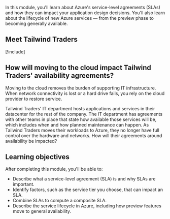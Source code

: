 In this module, you'll learn about Azure's service-level agreements (SLAs) and how they can impact your application design decisions. You'll also learn about the lifecycle of new Azure services &mdash; from the preview phase to becoming generally available.

## Meet Tailwind Traders

[!include[](../../shared/tailwind-traders-overview.md)]

## How will moving to the cloud impact Tailwind Traders' availability agreements?

Moving to the cloud removes the burden of supporting IT infrastructure. When network connectivity is lost or a hard drive fails, you rely on the cloud provider to restore service.

Tailwind Traders' IT department hosts applications and services in their datacenter for the rest of the company. The IT department has agreements with other teams in place that state how available those services will be, which includes when and how planned maintenance can happen. As Tailwind Traders moves their workloads to Azure, they no longer have full control over the hardware and networks. How will their agreements around availability be impacted?

## Learning objectives

After completing this module, you'll be able to:

* Describe what a service-level agreement (SLA) is and why SLAs are important.
* Identify factors, such as the service tier you choose, that can impact an SLA.
* Combine SLAs to compute a composite SLA.
* Describe the service lifecycle in Azure, including how preview features move to general availability.
